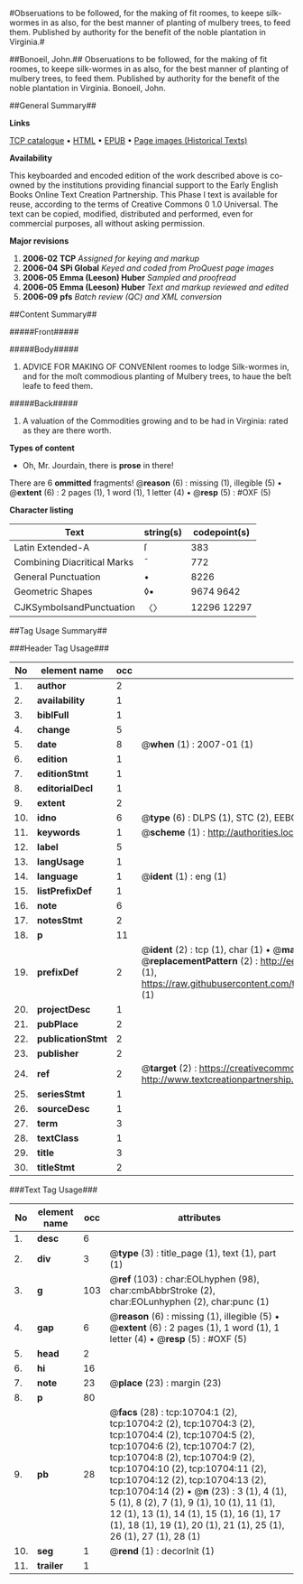 #Obseruations to be followed, for the making of fit roomes, to keepe silk-wormes in as also, for the best manner of planting of mulbery trees, to feed them. Published by authority for the benefit of the noble plantation in Virginia.#

##Bonoeil, John.##
Obseruations to be followed, for the making of fit roomes, to keepe silk-wormes in as also, for the best manner of planting of mulbery trees, to feed them. Published by authority for the benefit of the noble plantation in Virginia.
Bonoeil, John.

##General Summary##

**Links**

[TCP catalogue](http://www.ota.ox.ac.uk/tcp/)  • 
[HTML](http://tei.it.ox.ac.uk/tcp/Texts-HTML/free/A08/A08440.html)  • 
[EPUB](http://tei.it.ox.ac.uk/tcp/Texts-EPUB/free/A08/A08440.epub) • 
[Page images (Historical Texts)](https://data.historicaltexts.jisc.ac.uk/view?pubId=eebo-99845783e&pageId=eebo-99845783e-10704-1)

**Availability**

This keyboarded and encoded edition of the
	       work described above is co-owned by the institutions
	       providing financial support to the Early English Books
	       Online Text Creation Partnership. This Phase I text is
	       available for reuse, according to the terms of Creative
	       Commons 0 1.0 Universal. The text can be copied,
	       modified, distributed and performed, even for
	       commercial purposes, all without asking permission.

**Major revisions**

1. __2006-02__ __TCP__ *Assigned for keying and markup*
1. __2006-04__ __SPi Global__ *Keyed and coded from ProQuest page images*
1. __2006-05__ __Emma (Leeson) Huber__ *Sampled and proofread*
1. __2006-05__ __Emma (Leeson) Huber__ *Text and markup reviewed and edited*
1. __2006-09__ __pfs__ *Batch review (QC) and XML conversion*

##Content Summary##

#####Front#####

#####Body#####

1. ADVICE FOR MAKING OF CONVENIent roomes to lodge Silk-wormes in, and for the moſt commodious planting of Mulbery trees, to haue the beſt leafe to feed them.

#####Back#####

1. A valuation of the Commodities growing and to be had in Virginia: rated as they are there worth.

**Types of content**

  * Oh, Mr. Jourdain, there is **prose** in there!

There are 6 **ommitted** fragments! 
 @__reason__ (6) : missing (1), illegible (5)  •  @__extent__ (6) : 2 pages (1), 1 word (1), 1 letter (4)  •  @__resp__ (5) : #OXF (5)

**Character listing**


|Text|string(s)|codepoint(s)|
|---|---|---|
|Latin Extended-A|ſ|383|
|Combining             Diacritical Marks|̄|772|
|General Punctuation|•|8226|
|Geometric Shapes|◊▪|9674 9642|
|CJKSymbolsandPunctuation|〈〉|12296 12297|

##Tag Usage Summary##

###Header Tag Usage###

|No|element name|occ|attributes|
|---|---|---|---|
|1.|__author__|2||
|2.|__availability__|1||
|3.|__biblFull__|1||
|4.|__change__|5||
|5.|__date__|8| @__when__ (1) : 2007-01 (1)|
|6.|__edition__|1||
|7.|__editionStmt__|1||
|8.|__editorialDecl__|1||
|9.|__extent__|2||
|10.|__idno__|6| @__type__ (6) : DLPS (1), STC (2), EEBO-CITATION (1), PROQUEST (1), VID (1)|
|11.|__keywords__|1| @__scheme__ (1) : http://authorities.loc.gov/ (1)|
|12.|__label__|5||
|13.|__langUsage__|1||
|14.|__language__|1| @__ident__ (1) : eng (1)|
|15.|__listPrefixDef__|1||
|16.|__note__|6||
|17.|__notesStmt__|2||
|18.|__p__|11||
|19.|__prefixDef__|2| @__ident__ (2) : tcp (1), char (1)  •  @__matchPattern__ (2) : ([0-9\-]+):([0-9IVX]+) (1), (.+) (1)  •  @__replacementPattern__ (2) : http://eebo.chadwyck.com/downloadtiff?vid=$1&page=$2 (1), https://raw.githubusercontent.com/textcreationpartnership/Texts/master/tcpchars.xml#$1 (1)|
|20.|__projectDesc__|1||
|21.|__pubPlace__|2||
|22.|__publicationStmt__|2||
|23.|__publisher__|2||
|24.|__ref__|2| @__target__ (2) : https://creativecommons.org/publicdomain/zero/1.0/ (1), http://www.textcreationpartnership.org/docs/. (1)|
|25.|__seriesStmt__|1||
|26.|__sourceDesc__|1||
|27.|__term__|3||
|28.|__textClass__|1||
|29.|__title__|3||
|30.|__titleStmt__|2||


###Text Tag Usage###

|No|element name|occ|attributes|
|---|---|---|---|
|1.|__desc__|6||
|2.|__div__|3| @__type__ (3) : title_page (1), text (1), part (1)|
|3.|__g__|103| @__ref__ (103) : char:EOLhyphen (98), char:cmbAbbrStroke (2), char:EOLunhyphen (2), char:punc (1)|
|4.|__gap__|6| @__reason__ (6) : missing (1), illegible (5)  •  @__extent__ (6) : 2 pages (1), 1 word (1), 1 letter (4)  •  @__resp__ (5) : #OXF (5)|
|5.|__head__|2||
|6.|__hi__|16||
|7.|__note__|23| @__place__ (23) : margin (23)|
|8.|__p__|80||
|9.|__pb__|28| @__facs__ (28) : tcp:10704:1 (2), tcp:10704:2 (2), tcp:10704:3 (2), tcp:10704:4 (2), tcp:10704:5 (2), tcp:10704:6 (2), tcp:10704:7 (2), tcp:10704:8 (2), tcp:10704:9 (2), tcp:10704:10 (2), tcp:10704:11 (2), tcp:10704:12 (2), tcp:10704:13 (2), tcp:10704:14 (2)  •  @__n__ (23) : 3 (1), 4 (1), 5 (1), 8 (2), 7 (1), 9 (1), 10 (1), 11 (1), 12 (1), 13 (1), 14 (1), 15 (1), 16 (1), 17 (1), 18 (1), 19 (1), 20 (1), 21 (1), 25 (1), 26 (1), 27 (1), 28 (1)|
|10.|__seg__|1| @__rend__ (1) : decorInit (1)|
|11.|__trailer__|1||
